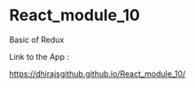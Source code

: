 # React_module_10
Basic of Redux

Link to the App : 

https://dhirajsgithub.github.io/React_module_10/
